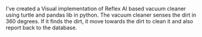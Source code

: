 I've created a Visual implementation of Reflex AI based vacuum cleaner using turtle and pandas lib in python. The vacuum cleaner senses the dirt in 360 degrees. If it finds the dirt, it move towards the dirt to clean it and also report back to the database. 

